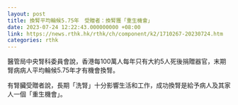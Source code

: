 ```yaml
---
layout: post
title: 換腎平均輪候5.75年　受贈者：換腎獲「重生機會」
date: 2023-07-24 12:22:43.000000000 +08:00
link: https://news.rthk.hk/rthk/ch/component/k2/1710267-20230724.htm
categories: rthk
---
```


醫管局中央腎科委員會說，香港每100萬人每年只有大約5人死後捐贈器官，末期腎病病人平均輪候5.75年才有機會換腎。

有腎臟受贈者說，長期「洗腎」十分影響生活和工作，成功換腎是給予病人及其家人一個「重生機會」。
